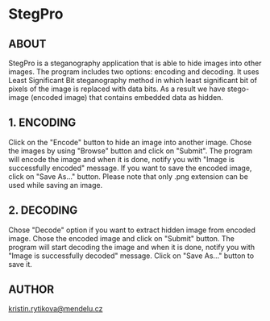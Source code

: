 # StegPro

## ABOUT <br>
StegPro is a steganography application that is able to hide images into other images. The program includes two options: encoding and decoding. It uses Least Significant Bit steganography method in which least significant bit of pixels of the image is replaced with data bits. As a result we have stego-image (encoded image) that contains embedded data as hidden.

## 1.	ENCODING <br>
Click on the "Encode" button to hide an image into another image. Chose the images by using "Browse" button and click on "Submit". The program will encode the image and when it is done, notify you with "Image is successfully encoded" message. If you want to save the encoded image, click on "Save As…" button. Please note that only .png extension can be used while saving an image.

## 2.	DECODING <br>
Chose "Decode" option if you want to extract hidden image from encoded image. Chose the encoded image and click on "Submit" button. The program will start decoding the image and when it is done, notify you with "Image is successfully decoded" message. Click on "Save As..." button to save it.

## AUTHOR <br>
kristin.rytikova@mendelu.cz
